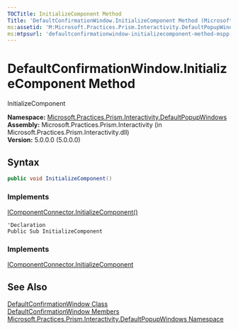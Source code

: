 ```yaml
---
TOCTitle: InitializeComponent Method
Title: 'DefaultConfirmationWindow.InitializeComponent Method (Microsoft.Practices.Prism.Interactivity.DefaultPopupWindows)'
ms:assetid: 'M:Microsoft.Practices.Prism.Interactivity.DefaultPopupWindows.DefaultConfirmationWindow.InitializeComponent'
ms:mtpsurl: 'defaultconfirmationwindow-initializecomponent-method-mspp-interactivity-defaultpopupwindows.md'
---
```



# DefaultConfirmationWindow.InitializeComponent Method

InitializeComponent

**Namespace:** [Microsoft.Practices.Prism.Interactivity.DefaultPopupWindows](/patterns-practices/reference/mspp-interactivity-defaultpopupwindows-namespace)  
**Assembly:** Microsoft.Practices.Prism.Interactivity (in Microsoft.Practices.Prism.Interactivity.dll)  
**Version:** 5.0.0.0 (5.0.0.0)

## Syntax

```C#
public void InitializeComponent()
```

### Implements

[IComponentConnector.InitializeComponent()](http://msdn.microsoft.com/en-us/library/ms603526)


```VB
'Declaration
Public Sub InitializeComponent
```

### Implements

[IComponentConnector.InitializeComponent](http://msdn.microsoft.com/en-us/library/ms603526)

## See Also

[DefaultConfirmationWindow Class](/patterns-practices/reference/defaultconfirmationwindow-class-mspp-interactivity-defaultpopupwindows)  
[DefaultConfirmationWindow Members](/patterns-practices/reference/defaultconfirmationwindow-members-mspp-interactivity-defaultpopupwindows)  
[Microsoft.Practices.Prism.Interactivity.DefaultPopupWindows Namespace](/patterns-practices/reference/mspp-interactivity-defaultpopupwindows-namespace)  